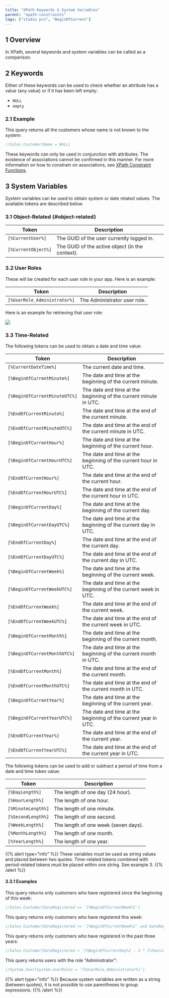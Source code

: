```yaml
---
title: "XPath Keywords & System Variables"
parent: "xpath-constraints"
tags: ["studio pro", "BeginOfCurrent"]
---
```


## 1 Overview

In XPath, several keywords and system variables can be called as a comparison.

## 2 Keywords

Either of these keywords can be used to check whether an attribute has a value (any value) or if it has been left empty:

* `NULL`
* `empty`

### 2.1 Example

This query returns all the customers whose name is not known to the system:

```java
//Sales.Customer[Name = NULL]
```

These keywords can only be used in conjunction with attributes. The existence of associations cannot be confirmed in this manner. For more information on how to constrain on associations, see [XPath Constraint Functions](xpath-constraint-functions).

## 3 System Variables

System variables can be used to obtain system or date related values. The available tokens are described below.

### 3.1 Object-Related {#object-related}

| Token | Description |
| --- | --- |
| `[%CurrentUser%]` | The GUID of the user currently logged in. |
| `[%CurrentObject%]` | The GUID of the active object (in the context). |

### 3.2 User Roles

These will be created for each user role in your app. Here is an example:

| Token | Description |
| --- | --- |
| `[%UserRole_Administrator%]` | The Administrator user role. |

Here is an example for retrieving that user role: 

![](attachments/xpath/user-role.png)

### 3.3 Time-Related

The following tokens can be used to obtain a date and time value:

| Token | Description |
| --- | --- |
| `[%CurrentDateTime%]` | The current date and time. |
| `[%BeginOfCurrentMinute%]` | The date and time at the beginning of the current minute. |
| `[%BeginOfCurrentMinuteUTC%]` | The date and time at the beginning of the current minute in UTC. |
| `[%EndOfCurrentMinute%]` | The date and time at the end of the current minute. |
| `[%EndOfCurrentMinuteUTC%]` | The date and time at the end of the current minute in UTC. |
| `[%BeginOfCurrentHour%]` | The date and time at the beginning of the current hour. |
| `[%BeginOfCurrentHourUTC%]` | The date and time at the beginning of the current hour in UTC. |
| `[%EndOfCurrentHour%]` | The date and time at the end of the current hour. |
| `[%EndOfCurrentHourUTC%]` | The date and time at the end of the current hour in UTC. |
| `[%BeginOfCurrentDay%]` | The date and time at the beginning of the current day. |
| `[%BeginOfCurrentDayUTC%]` | The date and time at the beginning of the current day in UTC. |
| `[%EndOfCurrentDay%]` | The date and time at the end of the current day. |
| `[%EndOfCurrentDayUTC%]` | The date and time at the end of the current day in UTC. |
| `[%BeginOfCurrentWeek%]` | The date and time at the beginning of the current week. |
| `[%BeginOfCurrentWeekUTC%]` | The date and time at the beginning of the current week in UTC. |
| `[%EndOfCurrentWeek%]` | The date and time at the end of the current week. |
| `[%EndOfCurrentWeekUTC%]` | The date and time at the end of the current week in UTC. |
| `[%BeginOfCurrentMonth%]` | The date and time at the beginning of the current month. |
| `[%BeginOfCurrentMonthUTC%]` | The date and time at the beginning of the current month in UTC. |
| `[%EndOfCurrentMonth%]` | The date and time at the end of the current month. |
| `[%EndOfCurrentMonthUTC%]` | The date and time at the end of the current month in UTC. |
| `[%BeginOfCurrentYear%]` | The date and time at the beginning of the current year. |
| `[%BeginOfCurrentYearUTC%]` | The date and time at the beginning of the current year in UTC. |
| `[%EndOfCurrentYear%]` | The date and time at the end of the current year. |
| `[%EndOfCurrentYearUTC%]` | The date and time at the end of the current year in UTC. |

The following tokens can be used to add or subtract a period of time from a date and time token value:

| Token | Description |
| --- | --- |
| `[%DayLength%]` | The length of one day (24 hour). |
| `[%HourLength%]` | The length of one hour. |
| `[%MinuteLength%]` | The length of one minute. |
| `[%SecondLength%]` | The length of one second. |
| `[%WeekLength%]` | The length of one week (seven days). |
| `[%MonthLength%]` | The length of one month. |
| `[%YearLength%]` | The length of one year. |

{{% alert type="info" %}}
These variables must be used as string values and placed between two quotes. Time-related tokens combined with period-related tokens must be placed within one string. See example 3.
{{% /alert %}}

#### 3.3.1 Examples

This query returns only customers who have registered since the beginning of this week:

```java
//Sales.Customer[DateRegistered >= '[%BeginOfCurrentWeek%]']
```

This query returns only customers who have registered this week:

```java
//Sales.Customer[DateRegistered >= '[%BeginOfCurrentWeek%]' and DateRegistered < '[%EndOfCurrentWeek%]']
```

This query returns only customers who have registered in the past three years:

```java
//Sales.Customer[DateRegistered > '[%BeginOfCurrentDay%] - 3 * [%YearLength%]']
```

This query returns users with the role "Administrator":

```java
//System.User[System.UserRoles = '[%UserRole_Administrator%]']
```
{{% alert type="info" %}}
Because system variables are written as a string (between quotes), it is not possible to use parentheses to group expressions.
{{% /alert %}}
